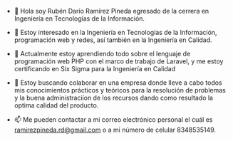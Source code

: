 - 👋 Hola soy Rubén Darío Ramírez Pineda egresado de la cerrera en Ingeniería en Tecnologías de la Información.

- 👀 Estoy interesado en la Ingeniería en Tecnologías de la Información, programación web y redes, así también en la Ingeniería en Calidad.

- 🌱 Actualmente estoy aprendiendo todo sobre el lenguaje de programación web PHP con el marco de trabajo de Laravel, y me estoy certificando 
   en Six Sigma para la Ingeniería en Calidad
   
- 💞️ Estoy buscando colaborar en una empresa donde lleve a cabo todos mis conocimientos prácticos y teóricos para la resolución de problemas y la buena administraciíon de los        recursos dando como resultado la optima calidad del producto.  

- 📫 Me pueden contactar a mi correo electrónico personal el cuál es ramirezpineda.rd@gmail.com o a mi número de celular 8348535149.

<!---
ramirezpineda-rd/ramirezpineda-rd is a ✨ special ✨ repository because its `README.md` (this file) appears on your GitHub profile.
You can click the Preview link to take a look at your changes.
--->
